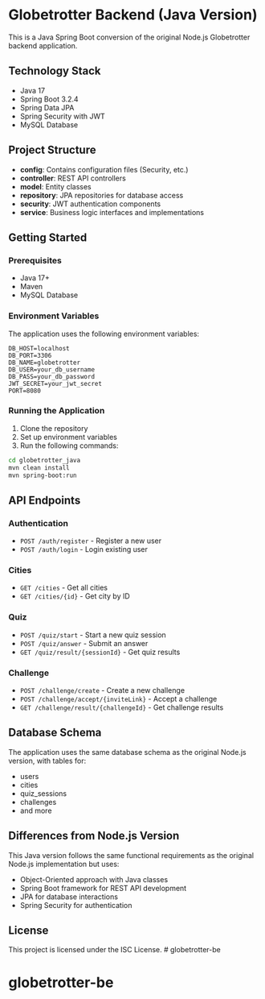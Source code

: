 # Globetrotter Backend (Java Version)

This is a Java Spring Boot conversion of the original Node.js Globetrotter backend application.

## Technology Stack

- Java 17
- Spring Boot 3.2.4
- Spring Data JPA
- Spring Security with JWT
- MySQL Database

## Project Structure

- **config**: Contains configuration files (Security, etc.)
- **controller**: REST API controllers
- **model**: Entity classes
- **repository**: JPA repositories for database access
- **security**: JWT authentication components
- **service**: Business logic interfaces and implementations

## Getting Started

### Prerequisites

- Java 17+
- Maven
- MySQL Database

### Environment Variables

The application uses the following environment variables:

```
DB_HOST=localhost
DB_PORT=3306
DB_NAME=globetrotter
DB_USER=your_db_username
DB_PASS=your_db_password
JWT_SECRET=your_jwt_secret
PORT=8080
```

### Running the Application

1. Clone the repository
2. Set up environment variables
3. Run the following commands:

```bash
cd globetrotter_java
mvn clean install
mvn spring-boot:run
```

## API Endpoints

### Authentication

- `POST /auth/register` - Register a new user
- `POST /auth/login` - Login existing user

### Cities

- `GET /cities` - Get all cities
- `GET /cities/{id}` - Get city by ID

### Quiz

- `POST /quiz/start` - Start a new quiz session
- `POST /quiz/answer` - Submit an answer
- `GET /quiz/result/{sessionId}` - Get quiz results

### Challenge

- `POST /challenge/create` - Create a new challenge
- `POST /challenge/accept/{inviteLink}` - Accept a challenge
- `GET /challenge/result/{challengeId}` - Get challenge results

## Database Schema

The application uses the same database schema as the original Node.js version, with tables for:
- users
- cities
- quiz_sessions
- challenges
- and more

## Differences from Node.js Version

This Java version follows the same functional requirements as the original Node.js implementation but uses:
- Object-Oriented approach with Java classes
- Spring Boot framework for REST API development
- JPA for database interactions
- Spring Security for authentication

## License

This project is licensed under the ISC License. # globetrotter-be
# globetrotter-be
